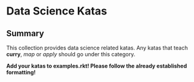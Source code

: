 # Data Science Katas

## Summary

This collection provides data science related katas. Any katas that teach __curry__, _map_ or _apply_ should go under this category.

__Add your katas to examples.rkt! Please follow the already established formatting!__

